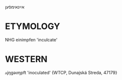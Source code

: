אײַנאימפֿען

ETYMOLOGY
===========
NHG einimpfen 'inculcate'

WESTERN
========

ⲁjŋgəɩɱpft 'inoculated' {WTCP, Dunajská Streda, 47179}
